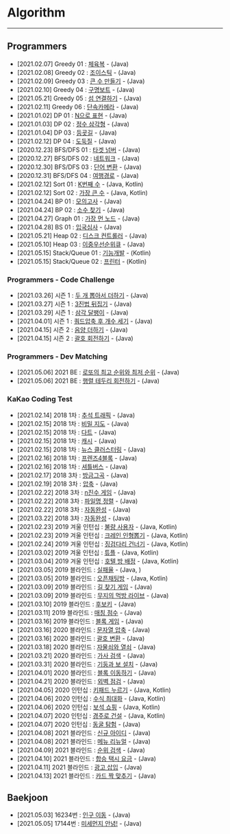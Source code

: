 # Algorithm

---

## Programmers 

- [2021.02.07] Greedy 01 : [체육복](https://programmers.co.kr/learn/courses/30/lessons/42862) - (Java)
- [2021.02.08] Greedy 02 : [조이스틱](https://programmers.co.kr/learn/courses/30/lessons/42860) - (Java)
- [2021.02.09] Greedy 03 : [큰 수 만들기](https://programmers.co.kr/learn/courses/30/lessons/42883) - (Java)
- [2021.02.10] Greedy 04 : [구명보트](https://programmers.co.kr/learn/courses/30/lessons/42885) - (Java)
- [2021.05.21] Greedy 05 : [섬 연결하기](https://programmers.co.kr/learn/courses/30/lessons/42861) - (Java)
- [2021.02.11] Greedy 06 : [단속카메라](https://programmers.co.kr/learn/courses/30/lessons/42884) - (Java)
- [2021.01.02] DP 01 : [N으로 표현](https://programmers.co.kr/learn/courses/30/lessons/42895) - (Java)
- [2021.01.03] DP 02 : [정수 삼각형](https://programmers.co.kr/learn/courses/30/lessons/43105) - (Java)
- [2021.01.04] DP 03 : [등굣길](https://programmers.co.kr/learn/courses/30/lessons/42898) - (Java)
- [2021.02.12] DP 04 : [도둑질](https://programmers.co.kr/learn/courses/30/lessons/42897) - (Java)
- [2020.12.23] BFS/DFS 01 : [타겟 넘버](https://programmers.co.kr/learn/courses/30/lessons/43165) - (Java)
- [2020.12.27] BFS/DFS 02 : [네트워크](https://programmers.co.kr/learn/courses/30/lessons/43162) - (Java)
- [2020.12.30] BFS/DFS 03 : [단어 변환](https://programmers.co.kr/learn/courses/30/lessons/43163) - (Java)
- [2020.12.31] BFS/DFS 04 : [여행경로](https://programmers.co.kr/learn/courses/30/lessons/43164) - (Java)
- [2021.02.12] Sort 01 : [K번째 수](https://programmers.co.kr/learn/courses/30/lessons/42748) - (Java, Kotlin)
- [2021.02.12] Sort 02 : [가장 큰 수](https://programmers.co.kr/learn/courses/30/lessons/42746) - (Java, Kotlin)
- [2021.04.24] BP 01 : [모의고사](https://programmers.co.kr/learn/courses/30/lessons/42840) - (Java)
- [2021.04.24] BP 02 : [소수 찾기](https://programmers.co.kr/learn/courses/30/lessons/42839) - (Java)
- [2021.04.27] Graph 01 : [가장 먼 노드](https://programmers.co.kr/learn/courses/30/lessons/49189) - (Java)
- [2021.04.28] BS 01 : [입국심사](https://programmers.co.kr/learn/courses/30/lessons/43238) - (Java)
- [2021.05.21] Heap 02 : [디스크 컨트롤러](https://programmers.co.kr/learn/courses/30/lessons/42627) - (Java)
- [2021.05.10] Heap 03 : [이중우선순위큐](https://programmers.co.kr/learn/courses/30/lessons/42628) - (Java)
- [2021.05.15] Stack/Queue 01 : [기능개발](https://programmers.co.kr/learn/courses/30/lessons/42586) - (Kotlin)
- [2021.05.15] Stack/Queue 02 : [프린터](https://programmers.co.kr/learn/courses/30/lessons/42587) - (Kotlin)

### Programmers - Code Challenge
- [2021.03.26] 시즌 1 : [두 개 뽑아서 더하기](https://programmers.co.kr/learn/courses/30/lessons/68644) - (Java)
- [2021.03.27] 시즌 1 : [3진법 뒤집기](https://programmers.co.kr/learn/courses/30/lessons/68935) - (Java)
- [2021.03.29] 시즌 1 : [삼각 달팽이](https://programmers.co.kr/learn/courses/30/lessons/68645) - (Java)
- [2021.04.01] 시즌 1 : [쿼드압축 후 개수 세기](https://programmers.co.kr/learn/courses/30/lessons/68936) - (Java)
- [2021.04.15] 시즌 2 : [음양 더하기](https://programmers.co.kr/learn/courses/30/lessons/76501) - (Java)
- [2021.04.15] 시즌 2 : [괄호 회전하기](https://programmers.co.kr/learn/courses/30/lessons/76502) - (Java)

### Programmers - Dev Matching
- [2021.05.06] 2021 BE : [로또의 최고 순위와 최저 순위](https://programmers.co.kr/learn/courses/30/lessons/77484) - (Java)
- [2021.05.06] 2021 BE : [행렬 테두리 회전하기](https://programmers.co.kr/learn/courses/30/lessons/77485) - (Java)

### KaKao Coding Test
- [2021.02.14] 2018 1차 : [추석 트래픽](https://programmers.co.kr/learn/courses/30/lessons/17676#) - (Java)
- [2021.02.15] 2018 1차 : [비밀 지도](https://programmers.co.kr/learn/courses/30/lessons/17681) - (Java)
- [2021.02.15] 2018 1차 : [다트](https://programmers.co.kr/learn/courses/30/lessons/17682) - (Java)
- [2021.02.15] 2018 1차 : [캐시](https://programmers.co.kr/learn/courses/30/lessons/17680) - (Java)
- [2021.02.15] 2018 1차 : [뉴스 클러스터링](https://programmers.co.kr/learn/courses/30/lessons/17677) - (Java)
- [2021.02.16] 2018 1차 : [프렌즈4블록](https://programmers.co.kr/learn/courses/30/lessons/17679) - (Java)
- [2021.02.16] 2018 1차 : [셔틀버스](https://programmers.co.kr/learn/courses/30/lessons/17678) - (Java)
- [2021.02.17] 2018 3차 : [방금그곡](https://programmers.co.kr/learn/courses/30/lessons/17683) - (Java)
- [2021.02.19] 2018 3차 : [압축](https://programmers.co.kr/learn/courses/30/lessons/17684) - (Java)
- [2021.02.22] 2018 3차 : [n진수 게임](https://programmers.co.kr/learn/courses/30/lessons/17687) - (Java)
- [2021.02.22] 2018 3차 : [파일명 정렬](https://programmers.co.kr/learn/courses/30/lessons/17686) - (Java)
- [2021.02.22] 2018 3차 : [자동완성](https://programmers.co.kr/learn/courses/30/lessons/17685) - (Java)
- [2021.03.22] 2018 3차 : [자동완성](https://programmers.co.kr/learn/courses/30/lessons/17685) - (Java)
- [2021.02.23] 2019 겨울 인턴십 : [불량 사용자](https://programmers.co.kr/learn/courses/30/lessons/64064) - (Java, Kotlin)
- [2021.02.23] 2019 겨울 인턴십 : [크레인 인형뽑기](https://programmers.co.kr/learn/courses/30/lessons/64061) - (Java, Kotlin)
- [2021.02.24] 2019 겨울 인턴십 : [징검다리 건너기](https://programmers.co.kr/learn/courses/30/lessons/64062) - (Java, Kotlin)
- [2021.03.02] 2019 겨울 인턴십 : [튜플](https://programmers.co.kr/learn/courses/30/lessons/64065) - (Java, Kotlin)
- [2021.03.04] 2019 겨울 인턴십 : [호텔 방 배정](https://programmers.co.kr/learn/courses/30/lessons/64063) - (Java, Kotlin)
- [2021.03.05] 2019 블라인드 : [실패율](https://programmers.co.kr/learn/courses/30/lessons/42889) - (Java, )
- [2021.03.05] 2019 블라인드 : [오픈채팅방](https://programmers.co.kr/learn/courses/30/lessons/42888) - (Java, Kotlin)
- [2021.03.09] 2019 블라인드 : [길 찾기 게임](https://programmers.co.kr/learn/courses/30/lessons/42892) - (Java)
- [2021.03.09] 2019 블라인드 : [무지의 먹방 라이브](https://programmers.co.kr/learn/courses/30/lessons/42891) - (Java)
- [2021.03.10] 2019 블라인드 : [후보키](https://programmers.co.kr/learn/courses/30/lessons/42890) - (Java)
- [2021.03.11] 2019 블라인드 : [매칭 점수](https://programmers.co.kr/learn/courses/30/lessons/42893) - (Java)
- [2021.03.16] 2019 블라인드 : [블록 게임](https://programmers.co.kr/learn/courses/30/lessons/42894) - (Java)
- [2021.03.16] 2020 블라인드 : [문자열 압축](https://programmers.co.kr/learn/courses/30/lessons/60057) - (Java)
- [2021.03.16] 2020 블라인드 : [괄호 변환](https://programmers.co.kr/learn/courses/30/lessons/60058) - (Java)
- [2021.03.18] 2020 블라인드 : [자물쇠와 열쇠](https://programmers.co.kr/learn/courses/30/lessons/60059) - (Java)
- [2021.03.21] 2020 블라인드 : [가사 검색](https://programmers.co.kr/learn/courses/30/lessons/60060) - (Java)
- [2021.03.31] 2020 블라인드 : [기둥과 보 설치](https://programmers.co.kr/learn/courses/30/lessons/60061) - (Java)
- [2021.04.01] 2020 블라인드 : [블록 이동하기](https://programmers.co.kr/learn/courses/30/lessons/60063) - (Java)
- [2021.04.21] 2020 블라인드 : [외벽 점검](https://programmers.co.kr/learn/courses/30/lessons/60062) - (Java)
- [2021.04.05] 2020 인턴십 : [키패드 누르기](https://programmers.co.kr/learn/courses/30/lessons/67256) - (Java, Kotlin) 
- [2021.04.06] 2020 인턴십 : [수식 최대화](https://programmers.co.kr/learn/courses/30/lessons/67257) - (Java, Kotlin)
- [2021.04.06] 2020 인턴십 : [보석 쇼핑](https://programmers.co.kr/learn/courses/30/lessons/67258) - (Java, Kotlin)
- [2021.04.07] 2020 인턴십 : [경주로 건설](https://programmers.co.kr/learn/courses/30/lessons/67259) - (Java, Kotlin)
- [2021.04.07] 2020 인턴십 : [동굴 탐험](https://programmers.co.kr/learn/courses/30/lessons/67260) - (Java)
- [2021.04.08] 2021 블라인드 : [신규 아이디](https://programmers.co.kr/learn/courses/30/lessons/72410) - (Java)
- [2021.04.08] 2021 블라인드 : [메뉴 리뉴얼](https://programmers.co.kr/learn/courses/30/lessons/72411) - (Java)
- [2021.04.09] 2021 블라인드 : [순위 검색](https://programmers.co.kr/learn/courses/30/lessons/72412) - (Java)
- [2021.04.10] 2021 블라인드 : [합승 택시 요금](https://programmers.co.kr/learn/courses/30/lessons/72413) - (Java)
- [2021.04.11] 2021 블라인드 : [광고 삽입](https://programmers.co.kr/learn/courses/30/lessons/72414) - (Java)
- [2021.04.13] 2021 블라인드 : [카드 짝 맞추기](https://programmers.co.kr/learn/courses/30/lessons/72415) - (Java)


## Baekjoon

- [2021.05.03] 16234번 : [인구 이동](https://www.acmicpc.net/problem/16234) - (Java)
- [2021.05.05] 17144번 : [미세먼지 안녕!](https://www.acmicpc.net/problem/17144) - (Java)
 
